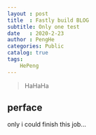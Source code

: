 ```yaml
---
layout : post
title  : Fastly build BLOG
subtitle: Only one test
date   : 2020-2-23
author : PengHe
categories: Public
catalog: true
tags:
    HePeng
---
```


> HaHaHa

## perface
  only i could finish this job...
